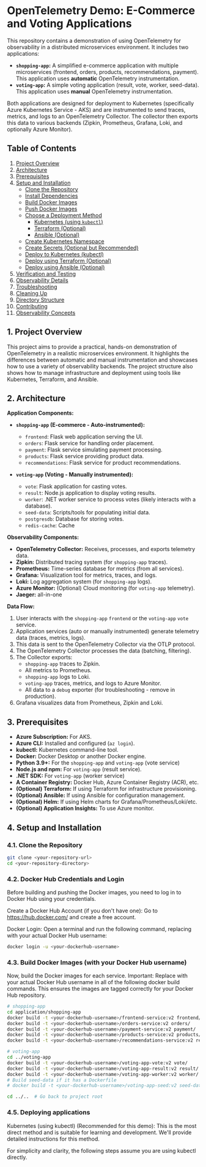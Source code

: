# OpenTelemetry Demo: E-Commerce and Voting Applications

This repository contains a demonstration of using OpenTelemetry for observability in a distributed microservices environment.  It includes two applications:

*   **`shopping-app`:** A simplified e-commerce application with multiple microservices (frontend, orders, products, recommendations, payment).  This application uses **automatic** OpenTelemetry instrumentation.
*   **`voting-app`:** A simple voting application (result, vote, worker, seed-data). This application uses **manual** OpenTelemetry instrumentation.

Both applications are designed for deployment to Kubernetes (specifically Azure Kubernetes Service - AKS) and are instrumented to send traces, metrics, and logs to an OpenTelemetry Collector.  The collector then exports this data to various backends (Zipkin, Prometheus, Grafana, Loki, and optionally Azure Monitor).

## Table of Contents

1.  [Project Overview](#project-overview)
2.  [Architecture](#architecture)
3.  [Prerequisites](#prerequisites)
4.  [Setup and Installation](#setup-and-installation)
    *   [Clone the Repository](#clone-the-repository)
    *   [Install Dependencies](#install-dependencies)
    *   [Build Docker Images](#build-docker-images)
    *   [Push Docker Images](#push-docker-images)
    *   [Choose a Deployment Method](#choose-a-deployment-method)
        *   [Kubernetes (using `kubectl`)](#kubernetes-using-kubectl)
        *   [Terraform (Optional)](#terraform-optional)
        *   [Ansible (Optional)](#ansible-optional)
    *   [Create Kubernetes Namespace](#create-kubernetes-namespace)
    *   [Create Secrets (Optional but Recommended)](#create-secrets-optional-but-recommended)
    *   [Deploy to Kubernetes (kubectl)](#deploy-to-kubernetes-kubectl)
    *   [Deploy using Terraform (Optional)](#deploy-using-terraform-optional)
    *   [Deploy using Ansible (Optional)](#deploy-using-ansible-optional)
5.  [Verification and Testing](#verification-and-testing)
6.  [Observability Details](#observability-details)
7.  [Troubleshooting](#troubleshooting)
8.  [Cleaning Up](#cleaning-up)
9.  [Directory Structure](#directory-structure)
10. [Contributing](#contributing)
11. [Observability Concepts](#observability-concepts)

## 1. Project Overview

This project aims to provide a practical, hands-on demonstration of OpenTelemetry in a realistic microservices environment. It highlights the differences between automatic and manual instrumentation and showcases how to use a variety of observability backends.  The project structure also shows how to manage infrastructure and deployment using tools like Kubernetes, Terraform, and Ansible.

## 2. Architecture

**Application Components:**

*   **`shopping-app` (E-commerce - Auto-instrumented):**
    *   `frontend`:  Flask web application serving the UI.
    *   `orders`: Flask service for handling order placement.
    *   `payment`: Flask service simulating payment processing.
    *   `products`: Flask service providing product data.
    *   `recommendations`: Flask service for product recommendations.

*   **`voting-app` (Voting - Manually instrumented):**
    *   `vote`: Flask application for casting votes.
    *   `result`: Node.js application to display voting results.
    *   `worker`: .NET worker service to process votes (likely interacts with a database).
    *   `seed-data`:  Scripts/tools for populating initial data.
    *   `postgresdb`: Database for storing votes.
    *  `redis-cache`: Cache

**Observability Components:**

*   **OpenTelemetry Collector:** Receives, processes, and exports telemetry data.
*   **Zipkin:** Distributed tracing system (for `shopping-app` traces).
*   **Prometheus:** Time-series database for metrics (from all services).
*   **Grafana:** Visualization tool for metrics, traces, and logs.
*   **Loki:** Log aggregation system (for `shopping-app` logs).
*   **Azure Monitor:** (Optional) Cloud monitoring (for `voting-app` telemetry).
* **Jaeger:** all-in-one

**Data Flow:**

1.  User interacts with the `shopping-app` `frontend` or the `voting-app` `vote` service.
2.  Application services (auto or manually instrumented) generate telemetry data (traces, metrics, logs).
3.  This data is sent to the OpenTelemetry Collector via the OTLP protocol.
4.  The OpenTelemetry Collector processes the data (batching, filtering).
5.  The Collector exports:
    *   `shopping-app` traces to Zipkin.
    *   All metrics to Prometheus.
    *  `shopping-app` logs to Loki.
    *   `voting-app` traces, metrics, and logs to Azure Monitor.
    *   All data to a `debug` exporter (for troubleshooting - remove in production).
6.  Grafana visualizes data from Prometheus, Zipkin and Loki.

## 3. Prerequisites

*   **Azure Subscription:** For AKS.
*   **Azure CLI:**  Installed and configured (`az login`).
*   **kubectl:** Kubernetes command-line tool.
*   **Docker:** Docker Desktop or another Docker engine.
*   **Python 3.9+:** For the `shopping-app` and `voting-app` (vote service)
* **Node.js and npm:** For `voting-app` (result service).
* **.NET SDK:** For `voting-app` (worker service)
*   **A Container Registry:** Docker Hub, Azure Container Registry (ACR), etc.
*   **(Optional) Terraform:** If using Terraform for infrastructure provisioning.
*   **(Optional) Ansible:** If using Ansible for configuration management.
*   **(Optional) Helm:** If using Helm charts for Grafana/Prometheus/Loki/etc.
* **(Optional) Application Insights:** To use Azure monitor.

## 4. Setup and Installation

### 4.1. Clone the Repository

```bash
git clone <your-repository-url>
cd <your-repository-directory>
```

### 4.2. Docker Hub Credentials and Login

Before building and pushing the Docker images, you need to log in to Docker Hub using your credentials.

Create a Docker Hub Account (if you don't have one): Go to https://hub.docker.com/ and create a free account.

Docker Login: Open a terminal and run the following command, replacing <your-dockerhub-username> with your actual Docker Hub username:

```bash
docker login -u <your-dockerhub-username>
```

### 4.3. Build Docker Images (with your Docker Hub username)

Now, build the Docker images for each service.  Important: Replace <your-dockerhub-username> with your actual Docker Hub username in all of the following docker build commands.  This ensures the images are tagged correctly for your Docker Hub repository.

```bash
# shopping-app
cd application/shopping-app
docker build -t <your-dockerhub-username>/frontend-service:v2 frontend/
docker build -t <your-dockerhub-username>/orders-service:v2 orders/
docker build -t <your-dockerhub-username>/payment-service:v2 payment/
docker build -t <your-dockerhub-username>/products-service:v2 products/
docker build -t <your-dockerhub-username>/recommendations-service:v2 recommendations/

# voting-app
cd ../voting-app
docker build -t <your-dockerhub-username>/voting-app-vote:v2 vote/
docker build -t <your-dockerhub-username>/voting-app-result:v2 result/
docker build -t <your-dockerhub-username>/voting-app-worker:v2 worker/
# Build seed-data if it has a Dockerfile
# docker build -t <your-dockerhub-username>/voting-app-seed:v2 seed-data/

cd ../..  # Go back to project root
```


### 4.5. Deploying applications


Kubernetes (using kubectl) (Recommended for this demo): This is the most direct method and is suitable for learning and development. We'll provide detailed instructions for this method.

For simplicity and clarity, the following steps assume you are using kubectl directly.


